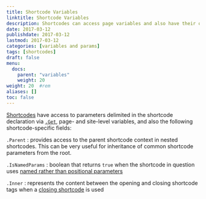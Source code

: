 ```yaml
---
title: Shortcode Variables
linktitle: Shortcode Variables
description: Shortcodes can access page variables and also have their own specific built-in variables.
date: 2017-03-12
publishdate: 2017-03-12
lastmod: 2017-03-12
categories: [variables and params]
tags: [shortcodes]
draft: false
menu:
  docs:
    parent: "variables"
    weight: 20
weight: 20	#rem
aliases: []
toc: false
---
```


[Shortcodes][shortcodes] have access to parameters delimited in the shortcode declaration via [`.Get`][getfunction], page- and site-level variables, and also the following shortcode-specific fields:

`.Parent`
: provides access to the parent shortcode context in nested shortcodes. This can be very useful for inheritance of common shortcode parameters from the root.

`.IsNamedParams`
: boolean that returns `true` when the shortcode in question uses [named rather than positional parameters][shortcodes]

`.Inner`
: represents the content between the opening and closing shortcode tags when a [closing shortcode][markdownshortcode] is used

[getfunction]: /functions/get/
[markdownshortcode]: /content-management/shortcodes/#shortcodes-with-markdown
[shortcodes]: /templates/shortcode-templates/


